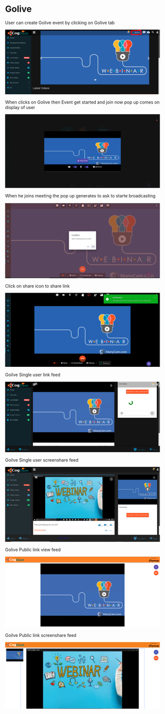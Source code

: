 # Golive

User can create Golive event by clicking on Golive tab 

![](.gitbook/assets/image%20%2821%29.png)

When clicks on Golive then Event get started and join now pop up comes on display of user

![](.gitbook/assets/image%20%28106%29.png)

When he joins meeting the pop up generates to ask to starte broadcasting 

![](.gitbook/assets/image%20%2820%29.png)

Click on share icon to share  link

![](.gitbook/assets/image%20%288%29.png)

Goilve Single user link feed

![](.gitbook/assets/image%20%2874%29.png)

Goilve Single user screenshare feed

![](.gitbook/assets/microsoftteams-image-3.png)

Golive Public link view feed

![](.gitbook/assets/image%20%2879%29.png)

Goilve Public link screenshare feed

![](.gitbook/assets/microsoftteams-image-4.png)











